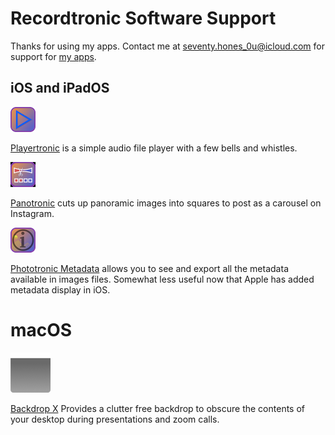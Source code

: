 # Recordtronic Software Support

Thanks for using my apps. Contact me at <seventy.hones_0u@icloud.com> for support for [my apps](https://apps.apple.com/us/developer/jonathan-gary/id1465729432).

## iOS and iPadOS

![Playertronic!](assets/player.png)

[Playertronic](https://apps.apple.com/us/app/playertronic/id1478900125) is a simple audio file player with a few bells and whistles.

![Panotronic!](assets/pano.png)

[Panotronic](https://apps.apple.com/us/app/panotronic/id1465731693) cuts up panoramic images into squares to post as a carousel on Instagram.

![Phototronic Metadata!](assets/meta.png)

[Phototronic Metadata](https://apps.apple.com/us/app/phototronic-metadata/id1474827268) allows you to see and export all the metadata available in images files. Somewhat less useful now that Apple has added metadata display in iOS.

# macOS

![Backdrop X](assets/backdropx.png)

[Backdrop X](https://apps.apple.com/us/app/backdrop-x/id6446458434) Provides a clutter free backdrop to obscure the contents of your desktop during presentations and zoom calls.